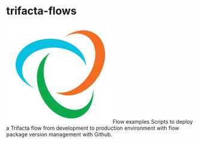 # trifacta-flows


![Trifacta logo](trifacta_log.png)   Flow examples
Scripts to deploy a Trifacta flow from development to production environment with flow package version management with Github.
